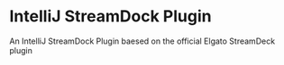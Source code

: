 # IntelliJ StreamDock Plugin
An IntelliJ StreamDock Plugin baesed on the official Elgato StreamDeck plugin

